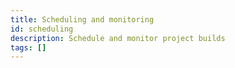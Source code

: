 ```yaml
---
title: Scheduling and monitoring
id: scheduling
description: Schedule and monitor project builds
tags: []
---
```

